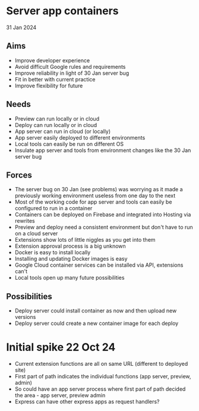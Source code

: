 Server app containers
=====================

31 Jan 2024

Aims
----

- Improve developer experience
- Avoid difficult Google rules and requirements
- Improve reliability in light of 30 Jan server bug
- Fit in better with current practice
- Improve flexibility for future

Needs
-----

- Preview can run locally or in cloud
- Deploy can run locally or in cloud
- App server can run in cloud (or locally)
- App server easily deployed to different environments
- Local tools can easily be run on different OS
- Insulate app server and tools from environment changes like the 30 Jan server bug

Forces
------

- The server bug on 30 Jan (see problems) was worrying as it made a previously working environment useless from one day to the next
- Most of the working code for app server and tools can easily be configured to run in a container
- Containers can be deployed on Firebase and integrated into Hosting via rewrites
- Preview and deploy need a consistent environment but don't have to run on a cloud server
- Extensions show lots of little niggles as you get into them
- Extension approval process is a big unknown
- Docker is easy to install locally
- Installing and updating Docker images is easy
- Google Cloud container services can be installed via API, extensions can't
- Local tools open up many future possibilities

Possibilities
-------------

- Deploy server could install container as now and then upload new versions
- Deploy server could create a new container image for each deploy


Initial spike 22 Oct 24
=======================

- Current extension functions are all on same URL (different to deployed site)
- First part of path indicates the individual functions (app server, preview, admin)
- So could have an app server process where first part of path decided the area - app server, preview admin
- Express can have other express apps as request handlers?
